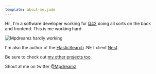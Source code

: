 ```yaml
---
template: about-me.jade
---
```


Hi!, I'm a software developer working for [Q42](http://www.q42.nl) doing all sorts on the back and frontend. This is me working hard:

![Mpdreamz hardly working](/images/martijnl.gif)

I'm also the author of the [ElasticSearch](http://www.elasticsearch.org) .NET client [Nest](http://www.github.com/Mpdreamz/NEST). 

Be sure to check out [my other projects too](http://www.github.com/Mpdreamz).

Shout at me on twitter [@Mpdreamz](https://twitter.com/mpdreamz)
